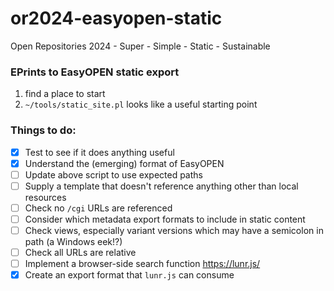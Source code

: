 # or2024-easyopen-static
Open Repositories 2024 - Super - Simple - Static - Sustainable

### EPrints to EasyOPEN static export

1. find a place to start
2. `~/tools/static_site.pl` looks like a useful starting point

### Things to do:

  - [x] Test to see if it does anything useful
  - [x] Understand the (emerging) format of EasyOPEN
  - [ ] Update above script to use expected paths
  - [ ] Supply a template that doesn't reference anything other than local resources
  - [ ] Check no `/cgi` URLs are referenced
  - [ ] Consider which metadata export formats to include in static content
  - [ ] Check views, especially variant versions which may have a semicolon in path (a Windows eek!?)
  - [ ] Check all URLs are relative
  - [ ] Implement a browser-side search function https://lunr.js/
  - [x] Create an export format that `lunr.js` can consume
